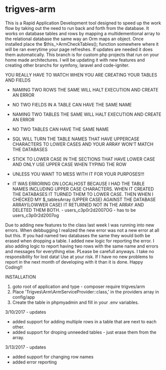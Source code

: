# trigves-arm
This is a Rapid Application Development tool designed to speed up the work flow by taking out the need to run back and forth from the database. It works on database tables and rows by mapping a multidementional array to the relational database the same way an Orm maps an object. Once installed place the $this_>ArmCheckTables(); function somewhere where it will be ran everytime your page refreshes. If updates are needed it does them automatically. This branch is for custom php projects that run on your home made architectures. I will be updating it with new features and creating other branchs for symfony, laravel and code-igniter.

YOU REALLY HAVE TO WATCH WHEN YOU ARE CREATING YOUR TABLES AND FIELDS  
 * NAMING TWO ROWS THE SAME WILL HALT EXECUTION AND CREATE AN ERROR  
 * NO TWO FIELDS IN A TABLE CAN HAVE THE SAME NAME  
 * NAMING TWO TABLES THE SAME WILL HALT EXECUTION AND CREATE AN ERROR  
 * NO TWO TABLES CAN HAVE THE SAME NAME 
 * SQL WILL TURN THE TABLE NAMES THAT HAVE UPPERCASE CHARACTERS TO LOWER CASES AND YOUR ARRAY WON'T MATCH THE DATABASES
 * STICK TO LOWER CASE IN THE SECTIONS THAT HAVE LOWER CASE AND ONLY USE UPPER CASE WHEN TYPING THE ROW
 * UNLESS YOU WANT TO MESS WITH IT FOR YOUR PURPOSES!!!

 * IT WAS ERRORING ON LOCALHOST BECAUSE I HAD THE TABLE NAMES INCLUDING UPPER CASE CHARACTERS. WHEN IT CREATED THE DATABASES IT TURNED THEM TO LOWER CASE. THEN WHEN I CHECKED MY $_tablesArray (UPPER CASE) AGAINST THE DATABASE ARRAY(LOWWER CASE) IT RETURNED NOT IN THE ARRAY AND DELETED THEM BOTH. - users_c3p0r2d2007OG - has to be users_c3p0r2d2007og

Due to adding new features to the class last week I was running into new errors. When debbugging I realized the new error was not a new error at all but this. If you had named two databases the same they would both be erased when dropping a table. I added new logic for reporting the error. I also adding logic to report having two rows with the same name and errors and messages for everything else. PLease be carefull anyways. I take no responsibility for lost data! Use at your risk. If I have no new problems to report in the next month of developing with it than it is done. Happy Coding!!  

INSTALLATION  
1) goto root of application and type - composer require trigves/arm 
2) Place 'Trigves\Arm\ArmServiceProvider::class,' in the providers array in config/app  
3) Create the table in phpmyadmin and fill in your .env variables.  


3/10/2017 - updates  
* added support for adding multiple rows in a table that are next to each other.  
* added support for droping unneeded tables - just erase them from the array.  

3/13/2017 - updates  
* added support for changing row names  
* added error reporting
